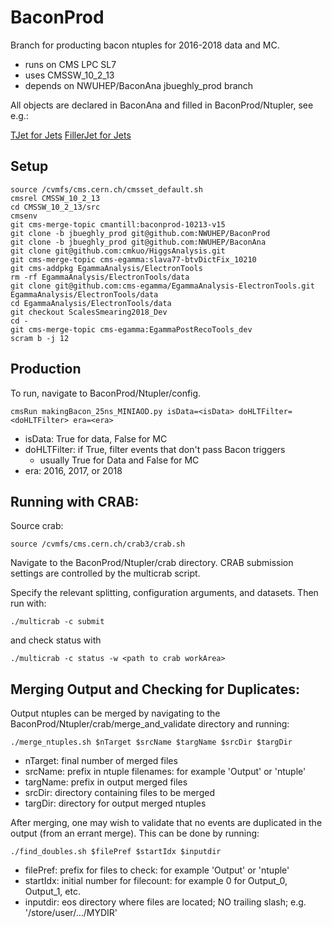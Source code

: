 BaconProd
=========

Branch for producting bacon ntuples for 2016-2018 data and MC. 

 * runs on CMS LPC SL7
 * uses CMSSW\_10\_2\_13
 * depends on NWUHEP/BaconAna jbueghly\_prod branch

All objects are declared in BaconAna and filled in BaconProd/Ntupler, see e.g.:

[TJet for Jets](https://github.com/ksung25/BaconAna/blob/master/DataFormats/interface/TJet.hh)
[FillerJet for Jets](https://github.com/ksung25/BaconProd/blob/master/Ntupler/src/FillerJet.cc)

Setup
----------

```Shell
source /cvmfs/cms.cern.ch/cmsset_default.sh
cmsrel CMSSW_10_2_13
cd CMSSW_10_2_13/src
cmsenv
git cms-merge-topic cmantill:baconprod-10213-v15
git clone -b jbueghly_prod git@github.com:NWUHEP/BaconProd
git clone -b jbueghly_prod git@github.com:NWUHEP/BaconAna
git clone git@github.com:cmkuo/HiggsAnalysis.git
git cms-merge-topic cms-egamma:slava77-btvDictFix_10210
git cms-addpkg EgammaAnalysis/ElectronTools
rm -rf EgammaAnalysis/ElectronTools/data
git clone git@github.com:cms-egamma/EgammaAnalysis-ElectronTools.git EgammaAnalysis/ElectronTools/data
cd EgammaAnalysis/ElectronTools/data
git checkout ScalesSmearing2018_Dev
cd - 
git cms-merge-topic cms-egamma:EgammaPostRecoTools_dev
scram b -j 12
```
Production
----------

To run, navigate to BaconProd/Ntupler/config. 

```
cmsRun makingBacon_25ns_MINIAOD.py isData=<isData> doHLTFilter=<doHLTFilter> era=<era>
```
 * isData: True for data, False for MC
 * doHLTFilter: if True, filter events that don't pass Bacon triggers
    + usually True for Data and False for MC
 * era: 2016, 2017, or 2018

Running with CRAB:
----------

Source crab:
```
source /cvmfs/cms.cern.ch/crab3/crab.sh
```

Navigate to the BaconProd/Ntupler/crab directory. CRAB submission settings are controlled by the multicrab script. 

Specify the relevant splitting, configuration arguments, and datasets. Then run with:
```
./multicrab -c submit
``` 

and check status with 
```
./multicrab -c status -w <path to crab workArea>
```

Merging Output and Checking for Duplicates:
----------

Output ntuples can be merged by navigating to the BaconProd/Ntupler/crab/merge\_and\_validate directory and running:

```
./merge_ntuples.sh $nTarget $srcName $targName $srcDir $targDir
```

 * nTarget: final number of merged files
 * srcName: prefix in ntuple filenames: for example 'Output' or 'ntuple'
 * targName: prefix in output merged files
 * srcDir: directory containing files to be merged
 * targDir: directory for output merged ntuples

After merging, one may wish to validate that no events are duplicated in the output (from an errant merge). 
This can be done by running:

```
./find_doubles.sh $filePref $startIdx $inputdir
```

 * filePref: prefix for files to check: for example 'Output' or 'ntuple'
 * startIdx: initial number for filecount: for example 0 for Output\_0, Output\_1, etc.
 * inputdir: eos directory where files are located; NO trailing slash; e.g. '/store/user/.../MYDIR'

